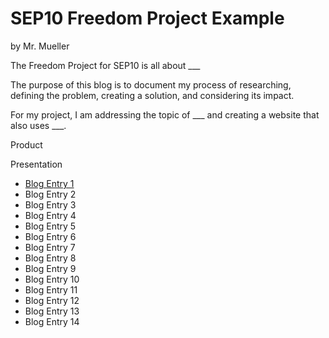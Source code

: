 # SEP10 Freedom Project Example
by Mr. Mueller

The Freedom Project for SEP10 is all about ___

The purpose of this blog is to document my process of researching, defining the problem, creating a solution, and considering its impact.

For my project, I am addressing the topic of ___ and creating a website that also uses ___.

Product

Presentation

* [Blog Entry 1](entries/entry01.md)
* Blog Entry 2
* Blog Entry 3
* Blog Entry 4
* Blog Entry 5
* Blog Entry 6
* Blog Entry 7
* Blog Entry 8
* Blog Entry 9
* Blog Entry 10
* Blog Entry 11
* Blog Entry 12
* Blog Entry 13
* Blog Entry 14
